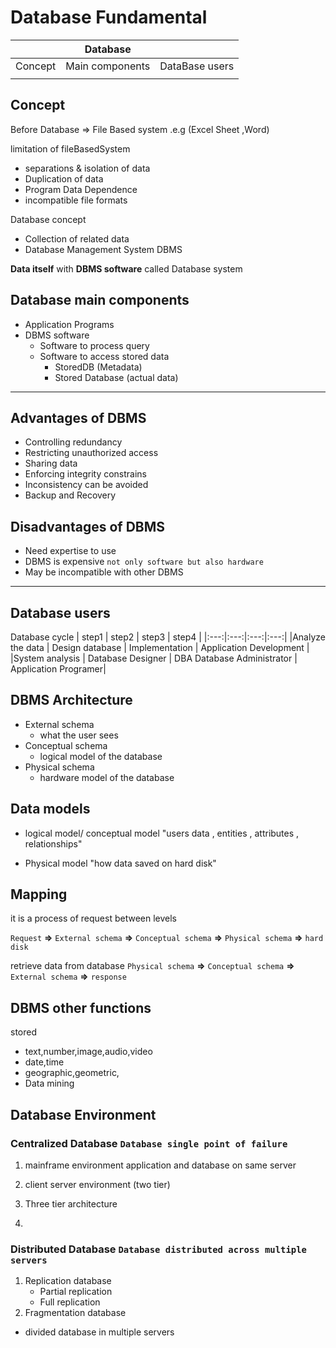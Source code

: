 # Database  Fundamental
||Database ||
|:---:|:---:|:---:|
|Concept| Main components |DataBase users |
||||

## Concept

Before Database => File Based system .e.g (Excel Sheet ,Word)

limitation  of fileBasedSystem
- separations & isolation of data
- Duplication of data 
- Program Data Dependence
- incompatible file formats

Database concept 
- Collection of related data 
- Database Management System DBMS

**Data itself** with  **DBMS software** called Database system


## Database main components 
- Application Programs
- DBMS software
   - Software to process query
   - Software to access stored data
     - StoredDB (Metadata)
     - Stored Database (actual data)

----
## Advantages of **DBMS**
- Controlling redundancy
- Restricting unauthorized access
- Sharing data
- Enforcing integrity constrains
- Inconsistency can be avoided
- Backup and Recovery

## Disadvantages of **DBMS**
- Need expertise to use
- DBMS is expensive `not only software but also hardware`
- May be incompatible with other DBMS 
----

## Database users
Database cycle 
| step1 | step2 | step3 | step4 |
|:---:|:---:|:---:|:---:|
|Analyze the data | Design database  | Implementation | Application Development |
|System analysis | Database Designer | DBA Database Administrator | Application Programer|

## DBMS Architecture
- External schema
  - what the user sees
- Conceptual schema
  - logical model of the database
- Physical schema
  - hardware model of the database

## Data models
- logical model/ conceptual model "users data , entities , attributes , relationships"
  
- Physical model "how data saved on hard disk"

##  Mapping
it is a process of request between levels

`Request` **=>** `External schema` **=>** `Conceptual schema` **=>** `Physical schema` **=>** `hard disk`

retrieve data from database  `Physical schema` **=>** `Conceptual schema` **=>** `External schema` **=>** `response`


## DBMS other functions
stored 
- text,number,image,audio,video
- date,time 
- geographic,geometric,
- Data mining

## Database Environment

### Centralized Database  `Database single point of failure`
1. mainframe environment  application and database on same server

2. client server environment  (two tier) 

3. Three tier architecture  
4. 
### Distributed Database  `Database distributed across multiple servers`
1. Replication database
   - Partial replication
   - Full replication
2. Fragmentation database
 - divided database in multiple servers





